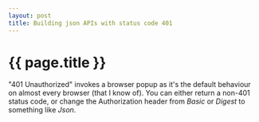 ```yaml
---
layout: post
title: Building json APIs with status code 401
---
```


{{ page.title }}
================

"401 Unauthorized" invokes a browser popup as it's the default behaviour on almost
every browser (that I know of). You can either return a non-401 status code, or
change the Authorization header from _Basic_ or _Digest_ to something like _Json_.

